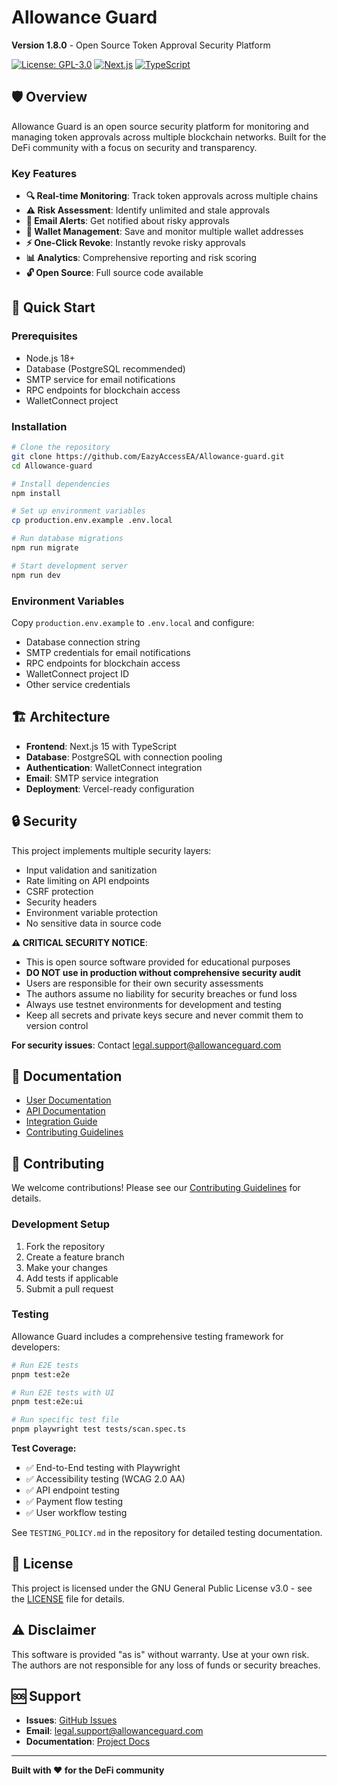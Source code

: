 # Allowance Guard

**Version 1.8.0** - Open Source Token Approval Security Platform

[![License: GPL-3.0](https://img.shields.io/badge/License-GPL--3.0-blue.svg)](https://www.gnu.org/licenses/gpl-3.0)
[![Next.js](https://img.shields.io/badge/Next.js-15.5.2-black)](https://nextjs.org/)
[![TypeScript](https://img.shields.io/badge/TypeScript-5.0-blue)](https://www.typescriptlang.org/)

## 🛡️ Overview

Allowance Guard is an open source security platform for monitoring and managing token approvals across multiple blockchain networks. Built for the DeFi community with a focus on security and transparency.

### Key Features

- **🔍 Real-time Monitoring**: Track token approvals across multiple chains
- **⚠️ Risk Assessment**: Identify unlimited and stale approvals
- **📧 Email Alerts**: Get notified about risky approvals
- **🔗 Wallet Management**: Save and monitor multiple wallet addresses
- **⚡ One-Click Revoke**: Instantly revoke risky approvals
- **📊 Analytics**: Comprehensive reporting and risk scoring
- **🔓 Open Source**: Full source code available

## 🚀 Quick Start

### Prerequisites

- Node.js 18+
- Database (PostgreSQL recommended)
- SMTP service for email notifications
- RPC endpoints for blockchain access
- WalletConnect project

### Installation

```bash
# Clone the repository
git clone https://github.com/EazyAccessEA/Allowance-guard.git
cd Allowance-guard

# Install dependencies
npm install

# Set up environment variables
cp production.env.example .env.local

# Run database migrations
npm run migrate

# Start development server
npm run dev
```

### Environment Variables

Copy `production.env.example` to `.env.local` and configure:

- Database connection string
- SMTP credentials for email notifications
- RPC endpoints for blockchain access
- WalletConnect project ID
- Other service credentials

## 🏗️ Architecture

- **Frontend**: Next.js 15 with TypeScript
- **Database**: PostgreSQL with connection pooling
- **Authentication**: WalletConnect integration
- **Email**: SMTP service integration
- **Deployment**: Vercel-ready configuration

## 🔒 Security

This project implements multiple security layers:

- Input validation and sanitization
- Rate limiting on API endpoints
- CSRF protection
- Security headers
- Environment variable protection
- No sensitive data in source code

**⚠️ CRITICAL SECURITY NOTICE**: 
- This is open source software provided for educational purposes
- **DO NOT use in production without comprehensive security audit**
- Users are responsible for their own security assessments
- The authors assume no liability for security breaches or fund loss
- Always use testnet environments for development and testing
- Keep all secrets and private keys secure and never commit them to version control

**For security issues**: Contact legal.support@allowanceguard.com

## 📖 Documentation

- [User Documentation](https://www.allowanceguard.com/docs)
- [API Documentation](https://www.allowanceguard.com/docs/api)
- [Integration Guide](https://www.allowanceguard.com/docs/integration)
- [Contributing Guidelines](https://www.allowanceguard.com/docs/contributing)

## 🤝 Contributing

We welcome contributions! Please see our [Contributing Guidelines](https://www.allowanceguard.com/docs/contributing) for details.

### Development Setup

1. Fork the repository
2. Create a feature branch
3. Make your changes
4. Add tests if applicable
5. Submit a pull request

### Testing

Allowance Guard includes a comprehensive testing framework for developers:

```bash
# Run E2E tests
pnpm test:e2e

# Run E2E tests with UI
pnpm test:e2e:ui

# Run specific test file
pnpm playwright test tests/scan.spec.ts
```

**Test Coverage:**
- ✅ End-to-End testing with Playwright
- ✅ Accessibility testing (WCAG 2.0 AA)
- ✅ API endpoint testing
- ✅ Payment flow testing
- ✅ User workflow testing

See `TESTING_POLICY.md` in the repository for detailed testing documentation.

## 📄 License

This project is licensed under the GNU General Public License v3.0 - see the [LICENSE](https://github.com/EazyAccessEA/Allowance-guard/blob/main/LICENSE) file for details.

## ⚠️ Disclaimer

This software is provided "as is" without warranty. Use at your own risk. The authors are not responsible for any loss of funds or security breaches.

## 🆘 Support

- **Issues**: [GitHub Issues](https://github.com/EazyAccessEA/Allowance-guard/issues)
- **Email**: legal.support@allowanceguard.com
- **Documentation**: [Project Docs](https://www.allowanceguard.com/docs)

---

**Built with ❤️ for the DeFi community**